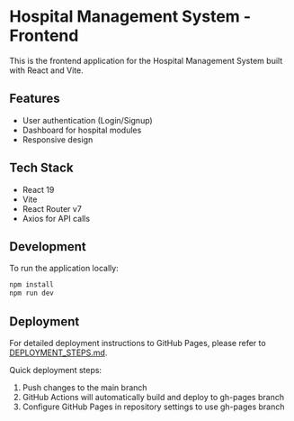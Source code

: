 # Hospital Management System - Frontend

This is the frontend application for the Hospital Management System built with React and Vite.

## Features
- User authentication (Login/Signup)
- Dashboard for hospital modules
- Responsive design

## Tech Stack
- React 19
- Vite
- React Router v7
- Axios for API calls

## Development

To run the application locally:
```bash
npm install
npm run dev
```

## Deployment

For detailed deployment instructions to GitHub Pages, please refer to [DEPLOYMENT_STEPS.md](DEPLOYMENT_STEPS.md).

Quick deployment steps:
1. Push changes to the main branch
2. GitHub Actions will automatically build and deploy to gh-pages branch
3. Configure GitHub Pages in repository settings to use gh-pages branch